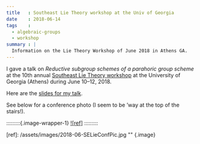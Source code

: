 ```yaml
---
title   : Southeast Lie Theory workshop at the Univ of Georgia
date    : 2018-06-14
tags    :
  - algebraic-groups
  - workshop
summary : |
  Information on the Lie Theory Workshop of June 2018 in Athens GA.
---
```


I gave a talk on *Reductive subgroup schemes of a parahoric group
scheme* at the 10th annual [Southeast Lie Theory workshop] at the
University of Georgia (Athens) during June 10–12, 2018.

Here are the [slides for my talk].

[Southeast Lie Theory workshop]: https://www.math.lsu.edu/~pramod/selie/10/
[slides for my talk]: /assets/slides/2018-05---Athens---transparencies.pdf

See below for a conference photo (I seem to be ’way at the top of the
stairs!).

:::::::::{.image-wrapper-1}
[![ref]](/assets/images/2018-06-SELieConfPic.jpg)
:::::::::

[ref]: /assets/images/2018-06-SELieConfPic.jpg "" {.image}
